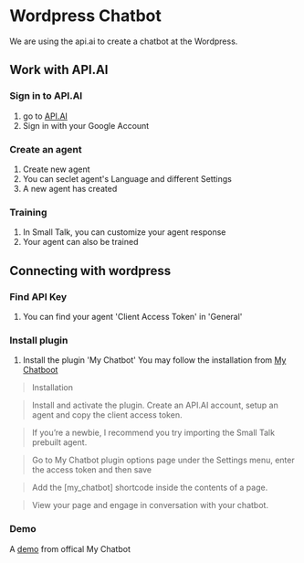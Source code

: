 # Wordpress Chatbot
We are using the api.ai to create a chatbot at the Wordpress.

## Work with API.AI
### Sign in to API.AI
1. go to [API.AI](https://api.ai/)
2. Sign in with your Google Account

### Create an agent
1. Create new agent
2. You can seclet agent's Language and different Settings
3. A new agent has created

### Training
1. In Small Talk, you can customize your agent response
2. Your agent can also be trained

## Connecting with wordpress
### Find API Key
1. You can find your agent 'Client Access Token' in 'General'

### Install plugin
1. Install the plugin 'My Chatbot'
You may follow the installation from [My Chatboot](https://wordpress.org/plugins/my-chatbot/#installation)
> Installation

> Install and activate the plugin.
Create an API.AI account, setup an agent and copy the client access token.

> If you’re a newbie, I recommend you try importing the Small Talk prebuilt agent.

> Go to My Chatbot plugin options page under the Settings menu, enter the access token and then save

> Add the [my_chatbot] shortcode inside the contents of a page.

> View your page and engage in conversation with your chatbot.

### Demo
A [demo](https://danielpowney.com/my-chatbot-demo/) from offical My Chatbot
